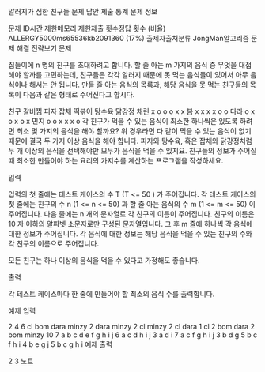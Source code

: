 알러지가 심한 친구들
문제
답안 제출
통계
문제 정보

문제 ID시간 제한메모리 제한제출 횟수정답 횟수 (비율)
ALLERGY5000ms65536kb2091360 (17%)
출제자출처분류
JongMan알고리즘 문제 해결 전략보기
문제

집들이에 n 명의 친구를 초대하려고 합니다. 할 줄 아는 m 가지의 음식 중 무엇을 대접해야 할까를 고민하는데, 친구들은 각각 알러지 때문에 못 먹는 음식들이 있어서 아무 음식이나 해서는 안 됩니다. 만들 줄 아는 음식의 목록과, 해당 음식을 못 먹는 친구들의 목록이 다음과 같은 형태로 주어진다고 합시다.

친구	갈비찜	피자	잡채	떡볶이	탕수육	닭강정
채린	x	o	o	o	x	x
봄	x	x	x	x	o	o
다라	o	x	o	x	o	x
민지	o	o	x	x	x	o
각 친구가 먹을 수 있는 음식이 최소한 하나씩은 있도록 하려면 최소 몇 가지의 음식을 해야 할까요? 위 경우라면 다 같이 먹을 수 있는 음식이 없기 때문에 결국 두 가지 이상 음식을 해야 합니다. 피자와 탕수육, 혹은 잡채와 닭강정처럼 두 개 이상의 음식을 선택해야만 모두가 음식을 먹을 수 있지요. 친구들의 정보가 주어질 때 최소한 만들어야 하는 요리의 가지수를 계산하는 프로그램을 작성하세요.

입력

입력의 첫 줄에는 테스트 케이스의 수 T (T <= 50 ) 가 주어집니다. 각 테스트 케이스의 첫 줄에는 친구의 수 n (1 <= n <= 50) 과 할 줄 아는 음식의 수 m (1 <= m <= 50) 이 주어집니다. 다음 줄에는 n 개의 문자열로 각 친구의 이름이 주어집니다. 친구의 이름은 10 자 이하의 알파벳 소문자로만 구성된 문자열입니다. 그 후 m 줄에 하나씩 각 음식에 대한 정보가 주어집니다. 각 음식에 대한 정보는 해당 음식을 먹을 수 있는 친구의 수와 각 친구의 이름으로 주어집니다.

모든 친구는 하나 이상의 음식을 먹을 수 있다고 가정해도 좋습니다.

출력

각 테스트 케이스마다 한 줄에 만들어야 할 최소의 음식 수를 출력합니다.

예제 입력

2
4 6
cl bom dara minzy
2 dara minzy
2 cl minzy
2 cl dara
1 cl
2 bom dara
2 bom minzy
10 7
a b c d e f g h i j
6 a c d h i j
3 a d i
7 a c f g h i j
3 b d g
5 b c f h i
4 b e g j
5 b c g h i 
예제 출력

2
3
노트
